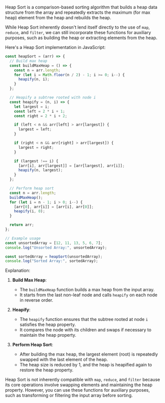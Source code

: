 Heap Sort is a comparison-based sorting algorithm that builds a heap data structure from the array and repeatedly extracts the maximum (for max heap) element from the heap and rebuilds the heap.

While Heap Sort inherently doesn't lend itself directly to the use of `map`, `reduce`, and `filter`, we can still incorporate these functions for auxiliary purposes, such as building the heap or extracting elements from the heap.

Here's a Heap Sort implementation in JavaScript:

```javascript
const heapSort = (arr) => {
  // Build max heap
  const buildMaxHeap = () => {
    const n = arr.length;
    for (let i = Math.floor(n / 2) - 1; i >= 0; i--) {
      heapify(n, i);
    }
  };

  // Heapify a subtree rooted with node i
  const heapify = (n, i) => {
    let largest = i;
    const left = 2 * i + 1;
    const right = 2 * i + 2;

    if (left < n && arr[left] > arr[largest]) {
      largest = left;
    }

    if (right < n && arr[right] > arr[largest]) {
      largest = right;
    }

    if (largest !== i) {
      [arr[i], arr[largest]] = [arr[largest], arr[i]];
      heapify(n, largest);
    }
  };

  // Perform heap sort
  const n = arr.length;
  buildMaxHeap();
  for (let i = n - 1; i > 0; i--) {
    [arr[0], arr[i]] = [arr[i], arr[0]];
    heapify(i, 0);
  }

  return arr;
};

// Example usage
const unsortedArray = [12, 11, 13, 5, 6, 7];
console.log("Unsorted Array:", unsortedArray);

const sortedArray = heapSort(unsortedArray);
console.log("Sorted Array:", sortedArray);
```

Explanation:

1. **Build Max Heap**:
   - The `buildMaxHeap` function builds a max heap from the input array.
   - It starts from the last non-leaf node and calls `heapify` on each node in reverse order.

2. **Heapify**:
   - The `heapify` function ensures that the subtree rooted at node `i` satisfies the heap property.
   - It compares the node with its children and swaps if necessary to maintain the heap property.

3. **Perform Heap Sort**:
   - After building the max heap, the largest element (root) is repeatedly swapped with the last element of the heap.
   - The heap size is reduced by 1, and the heap is heapified again to restore the heap property.

Heap Sort is not inherently compatible with `map`, `reduce`, and `filter` because its core operations involve swapping elements and maintaining the heap property. However, you can use these functions for auxiliary purposes, such as transforming or filtering the input array before sorting.